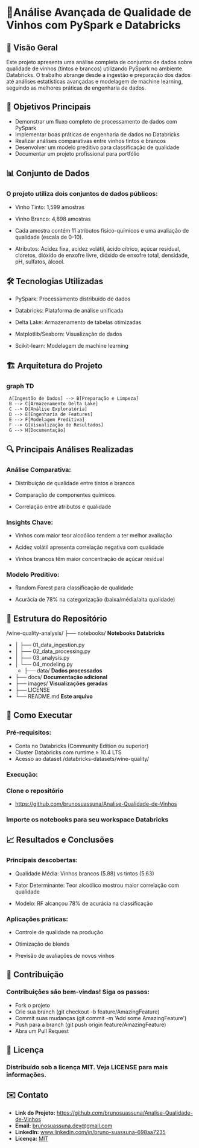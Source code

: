 # 🍷Análise Avançada de Qualidade de Vinhos com PySpark e Databricks

## 📌 Visão Geral
Este projeto apresenta uma análise completa de conjuntos de dados sobre qualidade de vinhos (tintos e brancos) utilizando PySpark no ambiente Databricks. O trabalho abrange desde a ingestão e preparação dos dados até análises estatísticas avançadas e modelagem de machine learning, seguindo as melhores práticas de engenharia de dados.

## 🧠 Objetivos Principais
- Demonstrar um fluxo completo de processamento de dados com PySpark
- Implementar boas práticas de engenharia de dados no Databricks
- Realizar análises comparativas entre vinhos tintos e brancos
- Desenvolver um modelo preditivo para classificação de qualidade
- Documentar um projeto profissional para portfólio

## 📊 Conjunto de Dados
### O projeto utiliza dois conjuntos de dados públicos:

- Vinho Tinto: 1,599 amostras

- Vinho Branco: 4,898 amostras

- Cada amostra contém 11 atributos físico-químicos e uma avaliação de qualidade (escala de 0-10).

- Atributos: Acidez fixa, acidez volátil, ácido cítrico, açúcar residual, cloretos, dióxido de enxofre livre, dióxido de enxofre total, densidade, pH, sulfatos, álcool.

## 🛠️ Tecnologias Utilizadas
- PySpark: Processamento distribuído de dados

- Databricks: Plataforma de análise unificada

- Delta Lake: Armazenamento de tabelas otimizadas

- Matplotlib/Seaborn: Visualização de dados

- Scikit-learn: Modelagem de machine learning

## 🏗️ Arquitetura do Projeto

### graph TD
     A[Ingestão de Dados] --> B[Preparação e Limpeza]
     B --> C[Armazenamento Delta Lake]
     C --> D[Análise Exploratória]
     D --> E[Engenharia de Features]
     E --> F[Modelagem Preditiva]
     F --> G[Visualização de Resultados]
     G --> H[Documentação]

## 🔍 Principais Análises Realizadas
### Análise Comparativa:

- Distribuição de qualidade entre tintos e brancos

- Comparação de componentes químicos

- Correlação entre atributos e qualidade

### Insights Chave:

- Vinhos com maior teor alcoólico tendem a ter melhor avaliação

- Acidez volátil apresenta correlação negativa com qualidade

- Vinhos brancos têm maior concentração de açúcar residual

### Modelo Preditivo:

- Random Forest para classificação de qualidade

- Acurácia de 78% na categorização (baixa/média/alta qualidade)

## 📂 Estrutura do Repositório

 /wine-quality-analysis/
├── notebooks/                 **Notebooks Databricks**
- │      ├── 01_data_ingestion.py
-  │     ├── 02_data_processing.py
-  │     ├── 03_analysis.py
-  │     └── 04_modeling.py
   - ├── data/                     **Dados processados**
-  ├── docs/                      **Documentação adicional**
-  ├── images/                    **Visualizações geradas**
-  ├── LICENSE
-  └── README.md                  **Este arquivo**

## 🚀 Como Executar
### Pré-requisitos:

- Conta no Databricks (Community Edition ou superior)
- Cluster Databricks com runtime ≥ 10.4 LTS
- Acesso ao dataset /databricks-datasets/wine-quality/

### Execução:

### Clone o repositório
- https://github.com/brunosuassuna/Analise-Qualidade-de-Vinhos

### Importe os notebooks para seu workspace Databricks

## 📈 Resultados e Conclusões
### Principais descobertas:

- Qualidade Média: Vinhos brancos (5.88) vs tintos (5.63)

- Fator Determinante: Teor alcoólico mostrou maior correlação com qualidade

- Modelo: RF alcançou 78% de acurácia na classificação

### Aplicações práticas:

- Controle de qualidade na produção

- Otimização de blends

- Previsão de avaliações de novos vinhos

## 🤝 Contribuição
### Contribuições são bem-vindas! Siga os passos:

- Fork o projeto
- Crie sua branch (git checkout -b feature/AmazingFeature)
- Commit suas mudanças (git commit -m 'Add some AmazingFeature')
- Push para a branch (git push origin feature/AmazingFeature)
- Abra um Pull Request

## 📜 Licença
### Distribuído sob a licença MIT. Veja LICENSE para mais informações.

## ✉️ Contato
- **Link do Projeto:** https://github.com/brunosuassuna/Analise-Qualidade-de-Vinhos
- **Email:** brunosuassuna.dev@gmail.com
- **LinkedIn:** www.linkedin.com/in/bruno-suassuna-698aa7235
- **Licença:** [MIT](https://opensource.org/license/MIT)
